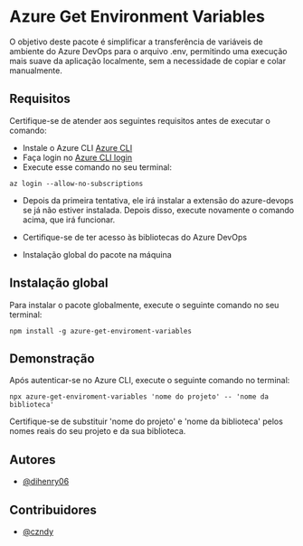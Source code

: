 # Azure Get Environment Variables

O objetivo deste pacote é simplificar a transferência de variáveis de ambiente do Azure DevOps para o arquivo .env, permitindo uma execução mais suave da aplicação localmente, sem a necessidade de copiar e colar manualmente.

## Requisitos

Certifique-se de atender aos seguintes requisitos antes de executar o comando:

- Instale o Azure CLI [Azure CLI](https://learn.microsoft.com/en-us/cli/azure/install-azure-cli-windows?tabs=azure-cli)
- Faça login no [Azure CLI login](https://learn.microsoft.com/pt-br/cli/azure/)
- Execute esse comando no seu terminal:

```
az login --allow-no-subscriptions
```

- Depois da primeira tentativa, ele irá instalar a extensão do azure-devops se já não estiver instalada. Depois disso, execute novamente o comando acima, que irá funcionar.

- Certifique-se de ter acesso às bibliotecas do Azure DevOps
- Instalação global do pacote na máquina

## Instalação global

Para instalar o pacote globalmente, execute o seguinte comando no seu terminal:

```
npm install -g azure-get-enviroment-variables
```

## Demonstração

Após autenticar-se no Azure CLI, execute o seguinte comando no terminal:

```
npx azure-get-enviroment-variables 'nome do projeto' -- 'nome da biblioteca'
```

Certifique-se de substituir 'nome do projeto' e 'nome da biblioteca' pelos nomes reais do seu projeto e da sua biblioteca.

## Autores

- [@dihenry06](https://github.com/Dihenry06)

## Contribuidores

- [@czndy](https://github.com/czndy)